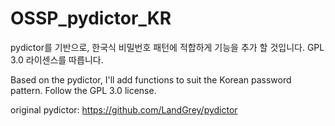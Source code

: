 # OSSP_pydictor_KR
pydictor를 기반으로, 한국식 비밀번호 패턴에 적합하게 기능을 추가 할 것입니다.
GPL 3.0 라이센스를 따릅니다.

Based on the pydictor, I'll add functions to suit the Korean password pattern.
Follow the GPL 3.0 license.

original pydictor:  https://github.com/LandGrey/pydictor
